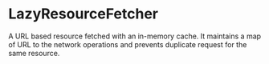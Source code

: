 # LazyResourceFetcher

A URL based resource fetched with an in-memory cache. It maintains a map of URL to the network operations and prevents duplicate request for the same resource.
